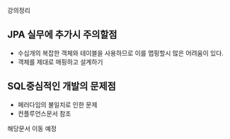 강의정리
## JPA 실무에 추가시 주의할점
- 수십개의 복잡한 객체와 테이블을 사용하므로 이를 맵핑할시 많은 어려움이 있다.
- 객체를 제대로 매핑하고 설계하기

## SQL중심적인 개발의 문제점 
- 페러다임의 불일치로 인한 문제 
- 컨플루언스문서 참조 

해당문서 이동 예정 
